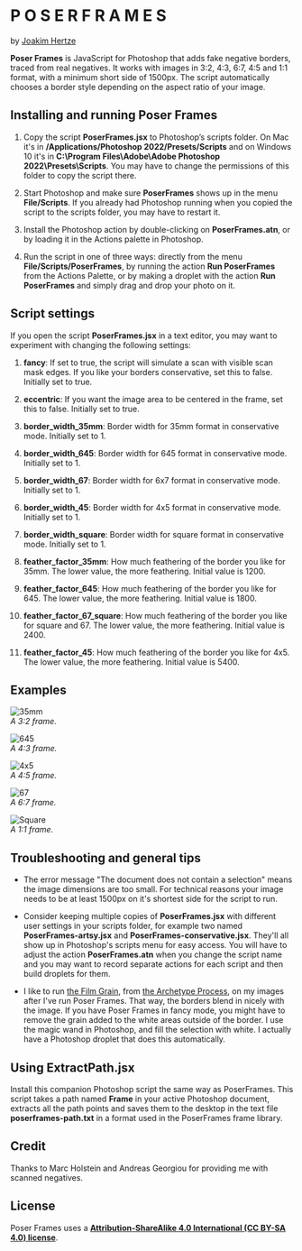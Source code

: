 P O S E R  F R A M E S
======================

by [Joakim Hertze](https://www.hertze.se)

**Poser Frames** is JavaScript for Photoshop that adds fake negative borders, traced from real negatives. It works with images in 3:2, 4:3, 6:7, 4:5 and 1:1 format, with a minimum short side of 1500px. The script automatically chooses a border style depending on the aspect ratio of your image.


Installing and running Poser Frames
------------------------------------------------------------

1. Copy the script **PoserFrames.jsx** to Photoshop’s scripts folder. On Mac it's in **/Applications/Photoshop 2022/Presets/Scripts** and on Windows 10 it's in **C:\Program Files\Adobe\Adobe Photoshop 2022\Presets\Scripts**. You may have to change the permissions of this folder to copy the script there.

3. Start Photoshop and make sure **PoserFrames** shows up in the menu **File/Scripts**. If you already had Photoshop running when you copied the script to the scripts folder, you may have to restart it.

3. Install the Photoshop action by double-clicking on **PoserFrames.atn**, or by loading it in the Actions palette in Photoshop.

4. Run the script in one of three ways: directly from the menu **File/Scripts/PoserFrames**, by running the action **Run PoserFrames** from the Actions Palette, or by making a droplet with the action **Run PoserFrames** and simply drag and drop your photo on it.


Script settings
---------------

If you open the script **PoserFrames.jsx** in a text editor, you may want to experiment with changing the following settings:

1. **fancy**: If set to true, the script will simulate a scan with visible scan mask edges. If you like your borders conservative, set this to false. Initially set to true.

2. **eccentric**: If you want the image area to be centered in the frame,  set this to false. Initially set to true.

3. **border_width_35mm**: Border width for 35mm format in conservative mode. Initially set to 1.

4. **border_width_645**: Border width for 645 format in conservative mode. Initially set to 1.

5. **border_width_67**: Border width for 6x7 format in conservative mode. Initially set to 1.

6. **border_width_45**: Border width for 4x5 format in conservative mode. Initially set to 1.

7. **border_width_square**: Border width for square format in conservative mode. Initially set to 1.

8. **feather_factor_35mm**: How much feathering of the border you like for 35mm. The lower value, the more feathering. Initial value is 1200.

9. **feather_factor_645**: How much feathering of the border you like for 645. The lower value, the more feathering. Initial value is 1800.

10. **feather_factor_67_square**: How much feathering of the border you like for square and 67. The lower value, the more feathering. Initial value is 2400.

11. **feather_factor_45**: How much feathering of the border you like for 4x5. The lower value, the more feathering. Initial value is 5400. 


Examples
--------

![35mm](/examples/35mm.jpg) <br>
*A 3:2 frame.*

![645](/examples/645.jpg) <br>
*A 4:3 frame.*

![4x5](/examples/45.jpg) <br>
*A 4:5 frame.*

![67](/examples/67.jpg) <br>
*A 6:7 frame.*

![Square](/examples/square.jpg) <br>
*A 1:1 frame.*


Troubleshooting and general tips
--------------------------------

- The error message "The document does not contain a selection" means the image dimensions are too small. For technical reasons your image needs to be at least 1500px on it's shortest side for the script to run.

- Consider keeping multiple copies of **PoserFrames.jsx** with different user settings in your scripts folder, for example two named **PoserFrames-artsy.jsx** and **PoserFrames-conservative.jsx**. They'll all show up in Photoshop's scripts menu for easy access. You will have to adjust the action **PoserFrames.atn** when you change the script name and you may want to record separate actions for each script and then  build droplets for them.

- I like to run [the Film Grain](https://thearchetypeprocess.com/collections/adobe-photoshop-actions/products/the-film-grain), from [the Archetype Process](https://thearchetypeprocess.com), on my images after I've run Poser Frames. That way, the borders blend in nicely with the image. If you have Poser Frames in fancy mode, you might have to remove the grain added to the white areas outside of the border. I use the magic wand in Photoshop, and fill the selection with white. I actually have a Photoshop droplet that does this automatically.


Using ExtractPath.jsx
---------------------

Install this companion Photoshop script the same way as PoserFrames. This script takes a path named **Frame** in your active Photoshop document, extracts all the path points and saves them to the desktop in the text file **poserframes-path.txt** in a format used in the PoserFrames frame library.



Credit
------

Thanks to Marc Holstein and Andreas Georgiou for providing me with scanned negatives.


License
-------

Poser Frames uses a [**Attribution-ShareAlike 4.0 International (CC BY-SA 4.0) license**](https://creativecommons.org/licenses/by-sa/4.0/).